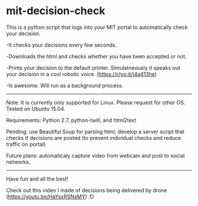 # mit-decision-check

This is a python script that logs into your MIT portal to automatically check your decision.

-It checks your decisions every few seconds.

-Downloads the html and checks whether you have been accepted or not.

-Prints your decision to the default printer. Simulatneously it speaks out your decision in a cool robotic voice. (https://clyp.it/j4a413he)

-Is awesome. Will run as a background process.


-----------------

Note: It is currently only supported for Linux. Please request for other OS. Tested on Ubuntu 15.04.

Requirements: Python 2.7, python-twill, and html2text

Pending: use Beautiful Soup for parsing html; develop a server script that checks if decisions are posted (to prevent individual checks and reduce traffic on portal)

Future plans: automaticaly capture video from webcam and post to social networks.

-----------------

Have fun and all the best!

Check out this video I made of decisions being delivered by drone (https://youtu.be/HaYsxRSNsMY) :D
